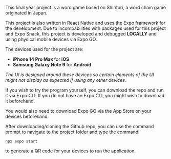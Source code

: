 This final year project is a word game based on Shiritori, a word chain game originated in Japan.

This project is also written in React Native and uses the Expo framework for the development.
Due to incompabilities with packages used for this project and Expo Snack, this project is 
developed and debugged **LOCALLY** and using physical mobile devices via Expo GO.

The devices used for the project are:
- **iPhone 14 Pro Max** for **iOS**  
- **Samsung Galaxy Note 9** for **Android**

*The UI is designed around these devices so certain elements of the UI might not display as expected if using
any other devices.*

If you wish to try the program yourself, you can download the repo and run it via Expo CLI.
If you do not have an Expo CLI, you might wish to download it beforehand.

You would also need to download Expo GO via the App Store on your devices beforehand.

After downloading/cloning the Github repo, you can use the command prompt to navigate to the project folder
and type the command:

`npx expo start`

to generate a QR code for your devices to run the application.

